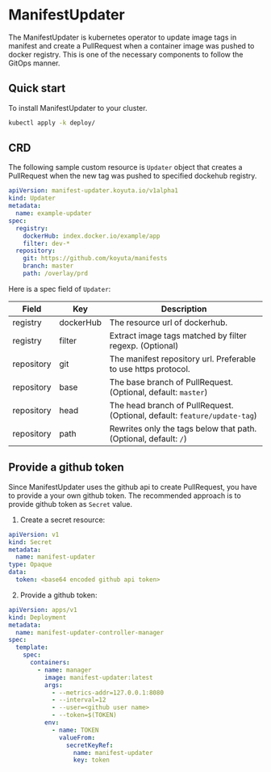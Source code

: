 # ManifestUpdater

The ManifestUpdater is kubernetes operator to update image tags in manifest and create a PullRequest when a container image was pushed to docker registry.
This is one of the necessary components to follow the GitOps manner.

## Quick start

To install ManifestUpdater to your cluster.

```sh
kubectl apply -k deploy/
```

## CRD

The following sample custom resource is `Updater` object that creates a PullRequest when the new tag was pushed to specified dockehub registry.

```yaml
apiVersion: manifest-updater.koyuta.io/v1alpha1
kind: Updater
metadata:
  name: example-updater
spec:
  registry:
    dockerHub: index.docker.io/example/app
    filter: dev-*
  repository:
    git: https://github.com/koyuta/manifests
    branch: master
    path: /overlay/prd
```

Here is a spec field of `Updater`:

| Field | Key | Description |
|-------|-----|-------------|
|registry|dockerHub|The resource url of dockerhub.|
|registry|filter|Extract image tags matched by filter regexp. (Optional)|
|repository|git|The manifest repository url. Preferable to use https protocol.|
|repository|base|The base branch of PullRequest. (Optional, default: `master`)|
|repository|head|The head branch of PullRequest. (Optional, default: `feature/update-tag`)|
|repository|path|Rewrites only the tags below that path. (Optional, default: `/`)|


## Provide a github token

Since ManifestUpdater uses the github api to create PullRequest, you have to provide a your own github token.
The recommended approach is to provide github token as `Secret` value.

1. Create a secret resource:

```yaml
apiVersion: v1
kind: Secret
metadata:
  name: manifest-updater
type: Opaque
data:
  token: <base64 encoded github api token>
```

2. Provide a github token:

```yaml
apiVersion: apps/v1
kind: Deployment
metadata:
  name: manifest-updater-controller-manager
spec:
  template:
    spec:
      containers:
        - name: manager
          image: manifest-updater:latest
          args:
            - --metrics-addr=127.0.0.1:8080
            - --interval=12
            - --user=<github user name>
            - --token=$(TOKEN)
          env:
            - name: TOKEN
              valueFrom:
                secretKeyRef:
                  name: manifest-updater
                  key: token
```
